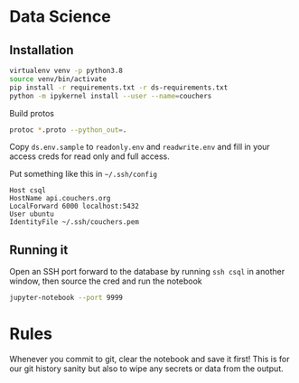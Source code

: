 # Data Science

## Installation

```sh
virtualenv venv -p python3.8
source venv/bin/activate
pip install -r requirements.txt -r ds-requirements.txt
python -m ipykernel install --user --name=couchers
```

Build protos

```sh
protoc *.proto --python_out=.
```

Copy `ds.env.sample` to `readonly.env` and `readwrite.env` and fill in your access creds for read only and full access.

Put something like this in `~/.ssh/config`

```
Host csql
HostName api.couchers.org
LocalForward 6000 localhost:5432
User ubuntu
IdentityFile ~/.ssh/couchers.pem
```

## Running it

Open an SSH port forward to the database by running `ssh csql` in another window, then source the cred and run the notebook

```sh
jupyter-notebook --port 9999
```

# Rules

Whenever you commit to git, clear the notebook and save it first! This is for our git history sanity but also to wipe any secrets or data from the output.
